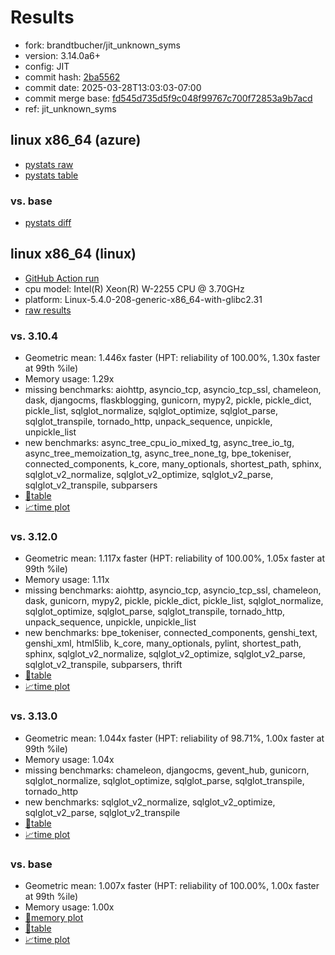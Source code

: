 # Results

- fork: brandtbucher/jit_unknown_syms
- version: 3.14.0a6+
- config: JIT
- commit hash: [2ba5562](https://github.com/brandtbucher/cpython/commit/2ba5562)
- commit date: 2025-03-28T13:03:03-07:00
- commit merge base: [fd545d735d5f9c048f99767c700f72853a9b7acd](https://github.com/python/cpython/commit/fd545d735d5f9c048f99767c700f72853a9b7acd)
- ref: jit_unknown_syms

## linux x86_64 (azure)

- [pystats raw](bm-20250328-azure-x86_64-brandtbucher-jit_unknown_syms-3.14.0a6%2B-2ba5562-pystats.json)
- [pystats table](bm-20250328-azure-x86_64-brandtbucher-jit_unknown_syms-3.14.0a6%2B-2ba5562-pystats.md)

### vs. base

- [pystats diff](bm-20250328-azure-x86_64-brandtbucher-jit_unknown_syms-3.14.0a6%2B-2ba5562-pystats-vs-base.md)

## linux x86_64 (linux)

- [GitHub Action run](https://github.com/faster-cpython/benchmarking/actions/runs/14138915910)
- cpu model: Intel(R) Xeon(R) W-2255 CPU @ 3.70GHz
- platform: Linux-5.4.0-208-generic-x86_64-with-glibc2.31
- [raw results](bm-20250328-linux-x86_64-brandtbucher-jit_unknown_syms-3.14.0a6%2B-2ba5562.json)

### vs. 3.10.4

- Geometric mean: 1.446x faster (HPT: reliability of 100.00%, 1.30x faster at 99th %ile)
- Memory usage: 1.29x
- missing benchmarks: aiohttp, asyncio_tcp, asyncio_tcp_ssl, chameleon, dask, djangocms, flaskblogging, gunicorn, mypy2, pickle, pickle_dict, pickle_list, sqlglot_normalize, sqlglot_optimize, sqlglot_parse, sqlglot_transpile, tornado_http, unpack_sequence, unpickle, unpickle_list
- new benchmarks: async_tree_cpu_io_mixed_tg, async_tree_io_tg, async_tree_memoization_tg, async_tree_none_tg, bpe_tokeniser, connected_components, k_core, many_optionals, shortest_path, sphinx, sqlglot_v2_normalize, sqlglot_v2_optimize, sqlglot_v2_parse, sqlglot_v2_transpile, subparsers
- [📄table](bm-20250328-linux-x86_64-brandtbucher-jit_unknown_syms-3.14.0a6%2B-2ba5562-vs-3.10.4.md)
- [📈time plot](bm-20250328-linux-x86_64-brandtbucher-jit_unknown_syms-3.14.0a6%2B-2ba5562-vs-3.10.4.svg)

### vs. 3.12.0

- Geometric mean: 1.117x faster (HPT: reliability of 100.00%, 1.05x faster at 99th %ile)
- Memory usage: 1.11x
- missing benchmarks: aiohttp, asyncio_tcp, asyncio_tcp_ssl, chameleon, dask, gunicorn, mypy2, pickle, pickle_dict, pickle_list, sqlglot_normalize, sqlglot_optimize, sqlglot_parse, sqlglot_transpile, tornado_http, unpack_sequence, unpickle, unpickle_list
- new benchmarks: bpe_tokeniser, connected_components, genshi_text, genshi_xml, html5lib, k_core, many_optionals, pylint, shortest_path, sphinx, sqlglot_v2_normalize, sqlglot_v2_optimize, sqlglot_v2_parse, sqlglot_v2_transpile, subparsers, thrift
- [📄table](bm-20250328-linux-x86_64-brandtbucher-jit_unknown_syms-3.14.0a6%2B-2ba5562-vs-3.12.0.md)
- [📈time plot](bm-20250328-linux-x86_64-brandtbucher-jit_unknown_syms-3.14.0a6%2B-2ba5562-vs-3.12.0.svg)

### vs. 3.13.0

- Geometric mean: 1.044x faster (HPT: reliability of 98.71%, 1.00x faster at 99th %ile)
- Memory usage: 1.04x
- missing benchmarks: chameleon, djangocms, gevent_hub, gunicorn, sqlglot_normalize, sqlglot_optimize, sqlglot_parse, sqlglot_transpile, tornado_http
- new benchmarks: sqlglot_v2_normalize, sqlglot_v2_optimize, sqlglot_v2_parse, sqlglot_v2_transpile
- [📄table](bm-20250328-linux-x86_64-brandtbucher-jit_unknown_syms-3.14.0a6%2B-2ba5562-vs-3.13.0.md)
- [📈time plot](bm-20250328-linux-x86_64-brandtbucher-jit_unknown_syms-3.14.0a6%2B-2ba5562-vs-3.13.0.svg)

### vs. base

- Geometric mean: 1.007x faster (HPT: reliability of 100.00%, 1.00x faster at 99th %ile)
- Memory usage: 1.00x
- [🧠memory plot](bm-20250328-linux-x86_64-brandtbucher-jit_unknown_syms-3.14.0a6%2B-2ba5562-vs-base-mem.svg)
- [📄table](bm-20250328-linux-x86_64-brandtbucher-jit_unknown_syms-3.14.0a6%2B-2ba5562-vs-base.md)
- [📈time plot](bm-20250328-linux-x86_64-brandtbucher-jit_unknown_syms-3.14.0a6%2B-2ba5562-vs-base.svg)

